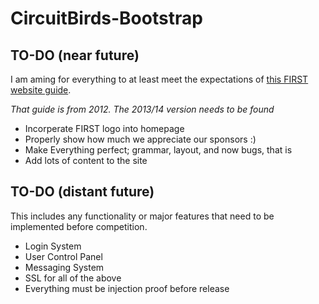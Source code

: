 CircuitBirds-Bootstrap
======================
TO-DO (near future)
---------------------
I am aming for everything to at least meet the expectations of [this FIRST website guide](http://www.usfirst.org/sites/default/files/uploadedFiles/Robotics_Programs/FRC/Game_and_Season__Info/2012_Assets/2012%20website%20criteria%20section%20of%20team%20manual.pdf).

*That guide is from 2012. The 2013/14 version needs to be found*

* Incorperate FIRST logo into homepage
* Properly show how much we appreciate our sponsors :)
* Make Everything perfect; grammar, layout, and now bugs, that is
* Add lots of content to the site

TO-DO (distant future)
---------------------
This includes any functionality or major features that need to be implemented before competition.

* Login System
* User Control Panel
* Messaging System
* SSL for all of the above
* Everything must be injection proof before release
